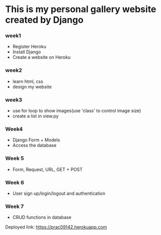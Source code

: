 # This is my personal gallery website created by Django

### week1
* Register Heroku
* Install Django
* Create a website on Heroku

### week2
* learn html, css
* design my website

### week3
* use for loop to show images(use 'class' to control image size)
* create a list in view.py

### Week4
* Django Form + Models
* Access the database

### Week 5
* Form, Request, URL, GET + POST

### Week 6
* User sign up/login/logout and authentication

### Week 7
* CRUD functions in database

Deployed link: https://prac09142.herokuapp.com
